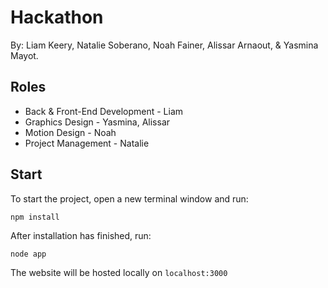# Hackathon
By: Liam Keery, Natalie Soberano, Noah Fainer, Alissar Arnaout, & Yasmina Mayot.

## Roles
* Back & Front-End Development - Liam
* Graphics Design - Yasmina, Alissar
* Motion Design - Noah
* Project Management - Natalie

## Start
To start the project, open a new terminal window and run:
```
npm install
```
After installation has finished, run:
```
node app
```

The website will be hosted locally on ```localhost:3000```
